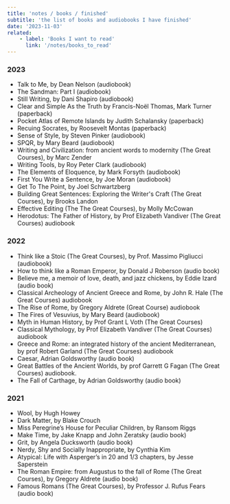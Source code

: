 ```yaml
---
title: 'notes / books / finished'
subtitle: 'the list of books and audiobooks I have finished'
date: '2023-11-03'
related:
    - label: 'Books I want to read'
      link: '/notes/books_to_read'
---
```



### 2023

- Talk to Me, by Dean Nelson (audiobook)
- The Sandman: Part I (audiobook)
- Still Writing, by Dani Shapiro (audiobook)
- Clear and Simple As the Truth by Francis-Noël Thomas, Mark Turner (paperback)
- Pocket Atlas of Remote Islands by Judith Schalansky (paperback)
- Recuing Socrates, by Roosevelt Montas (paperback)
- Sense of Style, by Steven Pinker (audiobook)
- SPQR, by Mary Beard (audiobook)
- Writing and Civilization: from ancient words to modernity (The Great Courses), by Marc Zender
- Writing Tools, by Roy Peter Clark (audiobook)
- The Elements of Eloquence, by Mark Forsyth (audiobook)
- First You Write a Sentence, by Joe Moran (audiobook)
- Get To The Point, by Joel Schwartzberg
- Building Great Sentences: Exploring the Writer's Craft (The Great Courses), by Brooks Landon
- Effective Editing (The The Great Courses), by Molly McCowan
- Herodotus: The Father of History, by Prof Elizabeth Vandiver (The Great Courses) audiobook 

### 2022

- Think like a Stoic (The Great Courses), by Prof. Massimo Pigliucci (audiobook)
- How to think like a Roman Emperor, by Donald J Roberson (audio book)
- Believe me, a memoir of love, death, and jazz chickens, by Eddie Izard (audio book)
- Classical Archeology of Ancient Greece and Rome, by John R. Hale (The Great Courses) audiobook 
- The Rise of Rome, by Gregory Aldrete (Great Course) audiobook 
- The Fires of Vesuvius, by Mary Beard (audiobook)
- Myth in Human History, by Prof Grant L Voth (The Great Courses) 
- Classical Mythology, by Prof Elizabeth Vandiver (The Great Courses) audiobook
- Greece and Rome: an integrated history of the ancient Mediterranean, by prof Robert Garland (The Great Courses) audiobook
- Caesar, Adrian Goldsworthy (audio book)
- Great Battles of the Ancient Worlds, by prof Garrett G Fagan (The Great Courses) audiobook.
- The Fall of Carthage, by Adrian Goldsworthy (audio book)


### 2021

- Wool, by Hugh Howey
- Dark Matter, by Blake Crouch
- Miss Peregrine’s House for Peculiar Children, by Ransom Riggs
- Make Time, by Jake Knapp and John Zeratsky (audio book)
- Grit, by Angela Ducksworth (audio book)
- Nerdy, Shy and Socially Inappropriate, by Cynthia Kim
- Atypical: Life with Asperger’s in 20 and 1/3 chapters, by Jesse Saperstein
- The Roman Empire: from Augustus to the fall of Rome (The Great Courses), by Gregory Aldrete (audio book)
- Famous Romans (The Great Courses), by Professor J. Rufus Fears (audio book)
